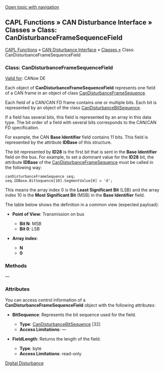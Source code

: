 [Open topic with navigation](../../../../../CANoeDEFamily.htm#Topics/CAPLFunctions/CANDisturbance/Classes/CAPLfunctionCanDisturbanceFrameSequenceField.md)

## CAPL Functions » CAN Disturbance Interface » Classes » Class: CanDisturbanceFrameSequenceField

[CAPL Functions](../../CAPLfunctions.md) » [CAN Disturbance Interface](../CAPLfunctionsCANDisturbanceOverview.md) » [Classes »](../CAPLfunctionsClassesOverview.md) Class: CanDisturbanceFrameSequenceField

### Class: CanDisturbanceFrameSequenceField

[Valid for](../../../Shared/FeatureAvailability.md):  CANoe DE

Each object of **CanDisturbanceFrameSequenceField** represents one field of a CAN frame in an object of class [CanDisturbanceFrameSequence](CAPLfunctionCanDisturbanceFrameSequence.md).

Each field of a CAN/CAN FD frame contains one or multiple bits. Each bit is represented by an object of the class [CanDisturbanceBitSequence](CAPLfunctionCanDisturbanceBitSequence.md).

If a field has several bits, this field is represented by an array in this data type. The bit order of a field with several bits corresponds to the CAN/CAN FD specification.

For example, the CAN **Base Identifier** field contains 11 bits. This field is represented by the attribute **IDBase** of this structure.

The bit represented by **ID28** is the first bit that is sent in the **Base Identifier** field on the bus. For example, to set a dominant value for the **ID28** bit, the attribute **IDBase** of the [CanDisturbanceFrameSequence](CAPLfunctionCanDisturbanceFrameSequence.md) must be called in the following way:

```plaintext
canDisturbanceFrameSequence seq;
seq.IDBase.BitSequence[10].SegmentValue[0] = 'd';
```

This means the array index 0 is the **Least Significant Bit** (LSB) and the array index 10 is the **Most Significant Bit** (MSB) in the **Base Identifier** field.

The table below shows the definition in a common view (expected payload):

- **Point of View**: Transmission on bus
  - **Bit N**: MSB
  - **Bit 0**: LSB

- **Array index**:
  - **N**
  - **0**

### Methods

—

### Attributes

You can access control information of a **CanDisturbanceFrameSequenceField** object with the following attributes:

- **BitSequence**: Represents the bit sequence used for the field.
  - **Type**: [CanDisturbanceBitSequence](CAPLfunctionCanDisturbanceBitSequence.md) [32]
  - **Access Limitations**: —

- **FieldLength**: Returns the length of the field.
  - **Type**: byte
  - **Access Limitations**: read-only

[Digital Disturbance](../../../CANoeCANalyzer/Interfaces/CANDisturbance/DigitalDisturbance.md)
